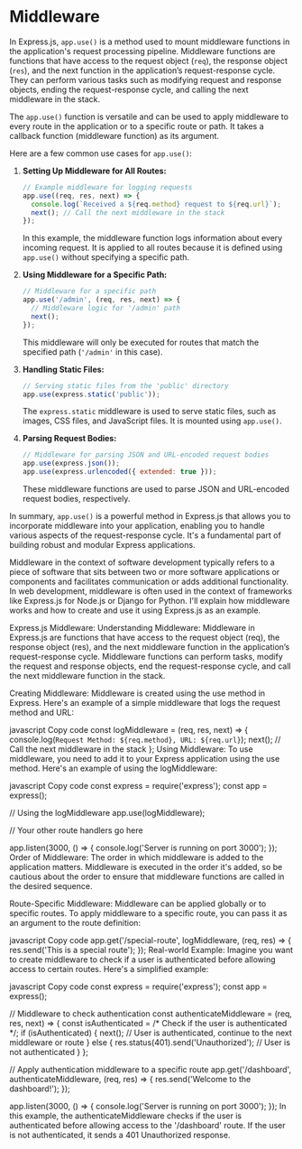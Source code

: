 # Middleware
In Express.js, `app.use()` is a method used to mount middleware functions in the application's request processing pipeline. Middleware functions are functions that have access to the request object (`req`), the response object (`res`), and the next function in the application’s request-response cycle. They can perform various tasks such as modifying request and response objects, ending the request-response cycle, and calling the next middleware in the stack.

The `app.use()` function is versatile and can be used to apply middleware to every route in the application or to a specific route or path. It takes a callback function (middleware function) as its argument.

Here are a few common use cases for `app.use()`:

1. **Setting Up Middleware for All Routes:**
   ```javascript
   // Example middleware for logging requests
   app.use((req, res, next) => {
     console.log(`Received a ${req.method} request to ${req.url}`);
     next(); // Call the next middleware in the stack
   });
   ```

   In this example, the middleware function logs information about every incoming request. It is applied to all routes because it is defined using `app.use()` without specifying a specific path.

2. **Using Middleware for a Specific Path:**
   ```javascript
   // Middleware for a specific path
   app.use('/admin', (req, res, next) => {
     // Middleware logic for '/admin' path
     next();
   });
   ```

   This middleware will only be executed for routes that match the specified path (`'/admin'` in this case).

3. **Handling Static Files:**
   ```javascript
   // Serving static files from the 'public' directory
   app.use(express.static('public'));
   ```

   The `express.static` middleware is used to serve static files, such as images, CSS files, and JavaScript files. It is mounted using `app.use()`.

4. **Parsing Request Bodies:**
   ```javascript
   // Middleware for parsing JSON and URL-encoded request bodies
   app.use(express.json());
   app.use(express.urlencoded({ extended: true }));
   ```

   These middleware functions are used to parse JSON and URL-encoded request bodies, respectively.

In summary, `app.use()` is a powerful method in Express.js that allows you to incorporate middleware into your application, enabling you to handle various aspects of the request-response cycle. It's a fundamental part of building robust and modular Express applications.


Middleware in the context of software development typically refers to a piece of software that sits between two or more software applications or components and facilitates communication or adds additional functionality. In web development, middleware is often used in the context of frameworks like Express.js for Node.js or Django for Python. I'll explain how middleware works and how to create and use it using Express.js as an example.

Express.js Middleware:
Understanding Middleware:
Middleware in Express.js are functions that have access to the request object (req), the response object (res), and the next middleware function in the application’s request-response cycle. Middleware functions can perform tasks, modify the request and response objects, end the request-response cycle, and call the next middleware function in the stack.

Creating Middleware:
Middleware is created using the use method in Express. Here's an example of a simple middleware that logs the request method and URL:

javascript
Copy code
const logMiddleware = (req, res, next) => {
  console.log(`Request Method: ${req.method}, URL: ${req.url}`);
  next(); // Call the next middleware in the stack
};
Using Middleware:
To use middleware, you need to add it to your Express application using the use method. Here's an example of using the logMiddleware:

javascript
Copy code
const express = require('express');
const app = express();

// Using the logMiddleware
app.use(logMiddleware);

// Your other route handlers go here

app.listen(3000, () => {
  console.log('Server is running on port 3000');
});
Order of Middleware:
The order in which middleware is added to the application matters. Middleware is executed in the order it's added, so be cautious about the order to ensure that middleware functions are called in the desired sequence.

Route-Specific Middleware:
Middleware can be applied globally or to specific routes. To apply middleware to a specific route, you can pass it as an argument to the route definition:

javascript
Copy code
app.get('/special-route', logMiddleware, (req, res) => {
  res.send('This is a special route');
});
Real-world Example:
Imagine you want to create middleware to check if a user is authenticated before allowing access to certain routes. Here's a simplified example:

javascript
Copy code
const express = require('express');
const app = express();

// Middleware to check authentication
const authenticateMiddleware = (req, res, next) => {
  const isAuthenticated = /* Check if the user is authenticated */;
  if (isAuthenticated) {
    next(); // User is authenticated, continue to the next middleware or route
  } else {
    res.status(401).send('Unauthorized'); // User is not authenticated
  }
};

// Apply authentication middleware to a specific route
app.get('/dashboard', authenticateMiddleware, (req, res) => {
  res.send('Welcome to the dashboard!');
});

app.listen(3000, () => {
  console.log('Server is running on port 3000');
});
In this example, the authenticateMiddleware checks if the user is authenticated before allowing access to the '/dashboard' route. If the user is not authenticated, it sends a 401 Unauthorized response.
